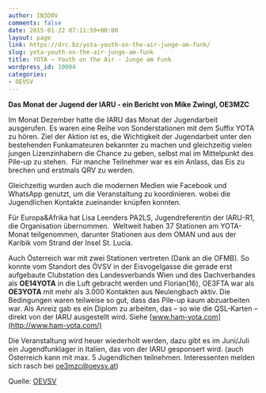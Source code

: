 ```yaml
---
author: IN3DOV
comments: false
date: 2015-01-22 07:11:59+00:00
layout: page
link: https://drc.bz/yota-youth-on-the-air-junge-am-funk/
slug: yota-youth-on-the-air-junge-am-funk
title: YOTA – Youth on the Air - Junge am Funk
wordpress_id: 10004
categories:
- OEVSV
---
```


****Das Monat der Jugend der IARU - ein Bericht von Mike Zwingl, OE3MZC****

Im Monat Dezember hatte die IARU das Monat der Jugendarbeit ausgerufen. Es waren eine Reihe von Sonderstationen mit dem Suffix YOTA zu hören.
Ziel der Aktion ist es, die Wichtigkeit der Jugendarbeit unter den bestehenden Funkamateuren bekannter zu machen und gleichzeitig vielen jungen Lizenzinhabern die Chance zu geben, selbst mal im Mittelpunkt des Pile-up zu stehen.  Für manche Teilnehmer war es ein Anlass, das Eis zu brechen und erstmals QRV zu werden.

Gleichzeitig wurden auch die modernen Medien wie Facebook und WhatsApp genutzt, um die Veranstaltung zu koordinieren. wobei die Jugendlichen Kontakte zueinander knüpfen konnten.

Für Europa&Afrika hat Lisa Leenders PA2LS, Jugendreferentin der IARU-R1, die Organisation übernommen.  Weltweit haben 37 Stationen am YOTA-Monat teilgenommen, darunter Stationen aus dem OMAN und aus der Karibik vom Strand der Insel St. Lucia.

Auch Österreich war mit zwei Stationen vertreten (Dank an die OFMB). So konnte vom Standort des ÖVSV in der Eisvogelgasse die gerade erst aufgebaute Clubstation des Landesverbands Wien und des Dachverbandes als **OE14YOTA** in die Luft gebracht werden und Florian(16), OE3FTA war als **OE3YOTA** mit mehr als 3.000 Kontakten aus Neulengbach aktiv. Die Bedingungen waren teilweise so gut, dass das Pile-up kaum abzuarbeiten war. Als Anreiz gab es ein Diplom zu arbeiten, das – so wie die QSL-Karten – direkt von der IARU ausgestellt wird. Siehe [www.ham-yota.com](http://www.ham-yota.com/)

Die Veranstaltung wird heuer wiederholt werden, dazu gibt es im Juni/Juli ein Jugendfunklager in Italien, das von der IARU gesponsert wird. (auch Österreich kann mit max. 5 Jugendlichen teilnehmen. Interessenten melden sich rasch bei [oe3mzc@oevsv.at](mailto:oe3mzc@oevsv.at))

Quelle: [OEVSV ](http://www.oevsv.at/modules/news/20150121_yota.html?uri=/index.html)
